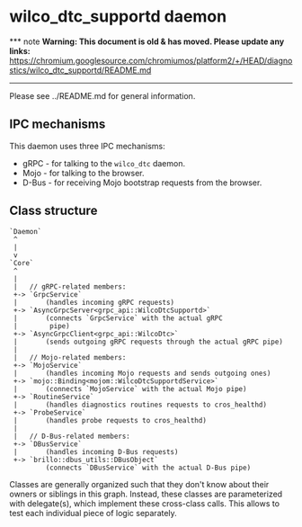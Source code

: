 # wilco_dtc_supportd daemon

*** note
**Warning: This document is old & has moved.  Please update any links:**<br>
https://chromium.googlesource.com/chromiumos/platform2/+/HEAD/diagnostics/wilco_dtc_supportd/README.md
***

Please see ../README.md for general information.

## IPC mechanisms

This daemon uses three IPC mechanisms:

* gRPC - for talking to the `wilco_dtc` daemon.
* Mojo - for talking to the browser.
* D-Bus - for receiving Mojo bootstrap requests from the browser.

## Class structure

    `Daemon`
     ^
     |
     v
    `Core`
     ^
     |
     |   // gRPC-related members:
     +-> `GrpcService`
     |       (handles incoming gRPC requests)
     +-> `AsyncGrpcServer<grpc_api::WilcoDtcSupportd>`
     |       (connects `GrpcService` with the actual gRPC
     |        pipe)
     +-> `AsyncGrpcClient<grpc_api::WilcoDtc>`
     |       (sends outgoing gRPC requests through the actual gRPC pipe)
     |
     |   // Mojo-related members:
     +-> `MojoService`
     |       (handles incoming Mojo requests and sends outgoing ones)
     +-> `mojo::Binding<mojom::WilcoDtcSupportdService>`
     |       (connects `MojoService` with the actual Mojo pipe)
     +-> `RoutineService`
     |       (handles diagnostics routines requests to cros_healthd)
     +-> `ProbeService`
     |       (handles probe requests to cros_healthd)
     |
     |   // D-Bus-related members:
     +-> `DBusService`
     |       (handles incoming D-Bus requests)
     +-> `brillo::dbus_utils::DBusObject`
             (connects `DBusService` with the actual D-Bus pipe)

Classes are generally organized such that they don't know about their owners or
siblings in this graph. Instead, these classes are parameterized with
delegate(s), which implement these cross-class calls.
This allows to test each individual piece of logic separately.
